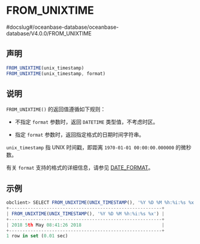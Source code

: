 FROM_UNIXTIME 
==================================
#docslug#/oceanbase-database/oceanbase-database/V4.0.0/FROM_UNIXTIME


声明 
-----------------------

```javascript
FROM_UNIXTIME(unix_timestamp)
FROM_UNIXTIME(unix_timestamp, format)
```



说明 
-----------------------

`FROM_UNIXTIME()` 的返回值遵循如下规则：

* 不指定 `format` 参数时，返回 `DATETIME` 类型值，不考虑时区。

  

* 指定 `format` 参数时，返回指定格式的日期时间字符串。

  




`unix_timestamp` 指 UNIX 时间戳，即距离 `1970-01-01 00:00:00.000000` 的微秒数。

有关 `format` 支持的格式的详细信息，请参见 [DATE_FORMAT](../1.date-and-time-functions-1/10.DATE_FORMAT.md)。

示例 
-----------------------

```javascript
obclient> SELECT FROM_UNIXTIME(UNIX_TIMESTAMP(), '%Y %D %M %h:%i:%s %x');
+---------------------------------------------------------+
| FROM_UNIXTIME(UNIX_TIMESTAMP(), '%Y %D %M %h:%i:%s %x') |
+---------------------------------------------------------+
| 2018 5th May 08:41:26 2018                              |
+---------------------------------------------------------+
1 row in set (0.01 sec)
```


